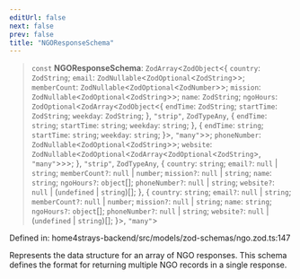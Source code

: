 ```yaml
---
editUrl: false
next: false
prev: false
title: "NGOResponseSchema"
---
```


> `const` **NGOResponseSchema**: `ZodArray`\<`ZodObject`\<\{ `country`: `ZodString`; `email`: `ZodNullable`\<`ZodOptional`\<`ZodString`\>\>; `memberCount`: `ZodNullable`\<`ZodOptional`\<`ZodNumber`\>\>; `mission`: `ZodNullable`\<`ZodOptional`\<`ZodString`\>\>; `name`: `ZodString`; `ngoHours`: `ZodOptional`\<`ZodArray`\<`ZodObject`\<\{ `endTime`: `ZodString`; `startTime`: `ZodString`; `weekday`: `ZodString`; \}, `"strip"`, `ZodTypeAny`, \{ `endTime`: `string`; `startTime`: `string`; `weekday`: `string`; \}, \{ `endTime`: `string`; `startTime`: `string`; `weekday`: `string`; \}\>, `"many"`\>\>; `phoneNumber`: `ZodNullable`\<`ZodOptional`\<`ZodString`\>\>; `website`: `ZodNullable`\<`ZodOptional`\<`ZodArray`\<`ZodOptional`\<`ZodString`\>, `"many"`\>\>\>; \}, `"strip"`, `ZodTypeAny`, \{ `country`: `string`; `email?`: `null` \| `string`; `memberCount?`: `null` \| `number`; `mission?`: `null` \| `string`; `name`: `string`; `ngoHours?`: `object`[]; `phoneNumber?`: `null` \| `string`; `website?`: `null` \| (`undefined` \| `string`)[]; \}, \{ `country`: `string`; `email?`: `null` \| `string`; `memberCount?`: `null` \| `number`; `mission?`: `null` \| `string`; `name`: `string`; `ngoHours?`: `object`[]; `phoneNumber?`: `null` \| `string`; `website?`: `null` \| (`undefined` \| `string`)[]; \}\>, `"many"`\>

Defined in: home4strays-backend/src/models/zod-schemas/ngo.zod.ts:147

Represents the data structure for an array of NGO responses.
This schema defines the format for returning multiple NGO records in a single response.
